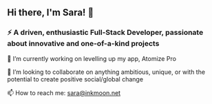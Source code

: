## Hi there, I'm Sara! 👋

### :zap: A driven, enthusiastic Full-Stack Developer, passionate about innovative and one-of-a-kind projects

🔭 I’m currently working on levelling up my app, Atomize Pro

👯 I’m looking to collaborate on anything ambitious, unique, or with the potential to create positive social/global change

📫 How to reach me: sara@inkmoon.net
